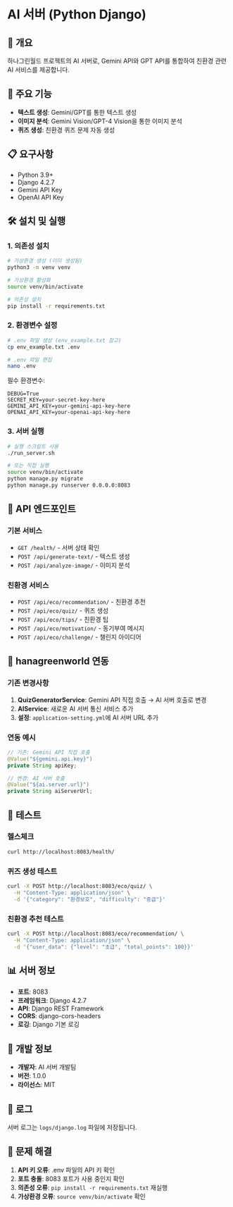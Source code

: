 # AI 서버 (Python Django)

## 🤖 개요
하나그린월드 프로젝트의 AI 서버로, Gemini API와 GPT API를 통합하여 친환경 관련 AI 서비스를 제공합니다.

## 🚀 주요 기능
- **텍스트 생성**: Gemini/GPT를 통한 텍스트 생성
- **이미지 분석**: Gemini Vision/GPT-4 Vision을 통한 이미지 분석
- **퀴즈 생성**: 친환경 퀴즈 문제 자동 생성

## 📋 요구사항
- Python 3.9+
- Django 4.2.7
- Gemini API Key
- OpenAI API Key

## 🛠️ 설치 및 실행

### 1. 의존성 설치
```bash
# 가상환경 생성 (이미 생성됨)
python3 -m venv venv

# 가상환경 활성화
source venv/bin/activate

# 의존성 설치
pip install -r requirements.txt
```

### 2. 환경변수 설정
```bash
# .env 파일 생성 (env_example.txt 참고)
cp env_example.txt .env

# .env 파일 편집
nano .env
```

필수 환경변수:
```env
DEBUG=True
SECRET_KEY=your-secret-key-here
GEMINI_API_KEY=your-gemini-api-key-here
OPENAI_API_KEY=your-openai-api-key-here
```

### 3. 서버 실행
```bash
# 실행 스크립트 사용
./run_server.sh

# 또는 직접 실행
source venv/bin/activate
python manage.py migrate
python manage.py runserver 0.0.0.0:8083
```

## 📡 API 엔드포인트

### 기본 서비스
- `GET /health/` - 서버 상태 확인
- `POST /api/generate-text/` - 텍스트 생성
- `POST /api/analyze-image/` - 이미지 분석

### 친환경 서비스
- `POST /api/eco/recommendation/` - 친환경 추천
- `POST /api/eco/quiz/` - 퀴즈 생성
- `POST /api/eco/tips/` - 친환경 팁
- `POST /api/eco/motivation/` - 동기부여 메시지
- `POST /api/eco/challenge/` - 챌린지 아이디어

## 🔗 hanagreenworld 연동

### 기존 변경사항
1. **QuizGeneratorService**: Gemini API 직접 호출 → AI 서버 호출로 변경
2. **AIService**: 새로운 AI 서버 통신 서비스 추가
3. **설정**: `application-setting.yml`에 AI 서버 URL 추가

### 연동 예시
```java
// 기존: Gemini API 직접 호출
@Value("${gemini.api.key}")
private String apiKey;

// 변경: AI 서버 호출
@Value("${ai.server.url}")
private String aiServerUrl;
```

## 🧪 테스트

### 헬스체크
```bash
curl http://localhost:8083/health/
```

### 퀴즈 생성 테스트
```bash
curl -X POST http://localhost:8083/eco/quiz/ \
  -H "Content-Type: application/json" \
  -d '{"category": "환경보호", "difficulty": "중급"}'
```

### 친환경 추천 테스트
```bash
curl -X POST http://localhost:8083/eco/recommendation/ \
  -H "Content-Type: application/json" \
  -d '{"user_data": {"level": "초급", "total_points": 100}}'
```

## 📊 서버 정보
- **포트**: 8083
- **프레임워크**: Django 4.2.7
- **API**: Django REST Framework
- **CORS**: django-cors-headers
- **로깅**: Django 기본 로깅

## 🔧 개발 정보
- **개발자**: AI 서버 개발팀
- **버전**: 1.0.0
- **라이선스**: MIT

## 📝 로그
서버 로그는 `logs/django.log` 파일에 저장됩니다.

## 🚨 문제 해결
1. **API 키 오류**: .env 파일의 API 키 확인
2. **포트 충돌**: 8083 포트가 사용 중인지 확인
3. **의존성 오류**: `pip install -r requirements.txt` 재실행
4. **가상환경 오류**: `source venv/bin/activate` 확인
